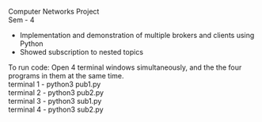 Computer Networks Project  
Sem - 4
  
- Implementation and demonstration of multiple brokers and clients using Python  
- Showed subscription to nested topics  

To run code:
Open 4 terminal windows simultaneously, and the the four programs in them at the same time.  
terminal 1 - python3 pub1.py  
terminal 2 - python3 pub2.py  
terminal 3 - python3 sub1.py  
terminal 4 - python3 sub2.py  

